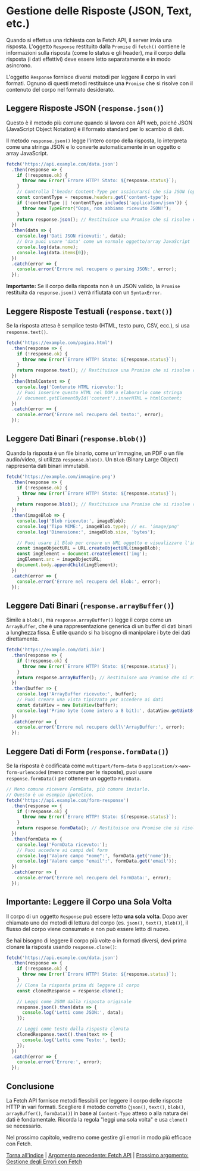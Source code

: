 # Gestione delle Risposte (JSON, Text, etc.)

Quando si effettua una richiesta con la Fetch API, il server invia una risposta. L'oggetto `Response` restituito dalla `Promise` di `fetch()` contiene le informazioni sulla risposta (come lo status e gli header), ma il corpo della risposta (i dati effettivi) deve essere letto separatamente e in modo asincrono.

L'oggetto `Response` fornisce diversi metodi per leggere il corpo in vari formati. Ognuno di questi metodi restituisce una `Promise` che si risolve con il contenuto del corpo nel formato desiderato.

## Leggere Risposte JSON (`response.json()`)

Questo è il metodo più comune quando si lavora con API web, poiché JSON (JavaScript Object Notation) è il formato standard per lo scambio di dati.

Il metodo `response.json()` legge l'intero corpo della risposta, lo interpreta come una stringa JSON e lo converte automaticamente in un oggetto o array JavaScript.

```javascript
fetch('https://api.example.com/data.json')
  .then(response => {
    if (!response.ok) {
      throw new Error(`Errore HTTP! Stato: ${response.status}`);
    }
    // Controlla l'header Content-Type per assicurarsi che sia JSON (opzionale ma buona pratica)
    const contentType = response.headers.get('content-type');
    if (!contentType || !contentType.includes('application/json')) {
      throw new TypeError("Oops, non abbiamo ricevuto JSON!");
    }
    return response.json(); // Restituisce una Promise che si risolve con l'oggetto JS
  })
  .then(data => {
    console.log('Dati JSON ricevuti:', data);
    // Ora puoi usare 'data' come un normale oggetto/array JavaScript
    console.log(data.nome); 
    console.log(data.items[0]);
  })
  .catch(error => {
    console.error('Errore nel recupero o parsing JSON:', error);
  });
```

**Importante:** Se il corpo della risposta non è un JSON valido, la `Promise` restituita da `response.json()` verrà rifiutata con un `SyntaxError`.

## Leggere Risposte Testuali (`response.text()`)

Se la risposta attesa è semplice testo (HTML, testo puro, CSV, ecc.), si usa `response.text()`.

```javascript
fetch('https://example.com/pagina.html')
  .then(response => {
    if (!response.ok) {
      throw new Error(`Errore HTTP! Stato: ${response.status}`);
    }
    return response.text(); // Restituisce una Promise che si risolve con la stringa di testo
  })
  .then(htmlContent => {
    console.log('Contenuto HTML ricevuto:');
    // Puoi inserire questo HTML nel DOM o elaborarlo come stringa
    // document.getElementById('content').innerHTML = htmlContent;
  })
  .catch(error => {
    console.error('Errore nel recupero del testo:', error);
  });
```

## Leggere Dati Binari (`response.blob()`)

Quando la risposta è un file binario, come un'immagine, un PDF o un file audio/video, si utilizza `response.blob()`. Un `Blob` (Binary Large Object) rappresenta dati binari immutabili.

```javascript
fetch('https://example.com/immagine.png')
  .then(response => {
    if (!response.ok) {
      throw new Error(`Errore HTTP! Stato: ${response.status}`);
    }
    return response.blob(); // Restituisce una Promise che si risolve con un oggetto Blob
  })
  .then(imageBlob => {
    console.log('Blob ricevuto:', imageBlob);
    console.log('Tipo MIME:', imageBlob.type); // es. 'image/png'
    console.log('Dimensione:', imageBlob.size, 'bytes');

    // Puoi usare il Blob per creare un URL oggetto e visualizzare l'immagine
    const imageObjectURL = URL.createObjectURL(imageBlob);
    const imgElement = document.createElement('img');
    imgElement.src = imageObjectURL;
    document.body.appendChild(imgElement);
  })
  .catch(error => {
    console.error('Errore nel recupero del Blob:', error);
  });
```

## Leggere Dati Binari (`response.arrayBuffer()`)

Simile a `blob()`, ma `response.arrayBuffer()` legge il corpo come un `ArrayBuffer`, che è una rappresentazione generica di un buffer di dati binari a lunghezza fissa. È utile quando si ha bisogno di manipolare i byte dei dati direttamente.

```javascript
fetch('https://example.com/dati.bin')
  .then(response => {
    if (!response.ok) {
      throw new Error(`Errore HTTP! Stato: ${response.status}`);
    }
    return response.arrayBuffer(); // Restituisce una Promise che si risolve con un ArrayBuffer
  })
  .then(buffer => {
    console.log('ArrayBuffer ricevuto:', buffer);
    // Puoi creare una vista tipizzata per accedere ai dati
    const dataView = new DataView(buffer);
    console.log('Primo byte (come intero a 8 bit):', dataView.getUint8(0));
  })
  .catch(error => {
    console.error('Errore nel recupero dell\'ArrayBuffer:', error);
  });
```

## Leggere Dati di Form (`response.formData()`)

Se la risposta è codificata come `multipart/form-data` o `application/x-www-form-urlencoded` (meno comune per le risposte), puoi usare `response.formData()` per ottenere un oggetto `FormData`.

```javascript
// Meno comune ricevere FormData, più comune inviarlo.
// Questo è un esempio ipotetico.
fetch('https://api.example.com/form-response')
  .then(response => {
    if (!response.ok) {
      throw new Error(`Errore HTTP! Stato: ${response.status}`);
    }
    return response.formData(); // Restituisce una Promise che si risolve con un oggetto FormData
  })
  .then(formData => {
    console.log('FormData ricevuto:');
    // Puoi accedere ai campi del form
    console.log('Valore campo "nome":', formData.get('nome'));
    console.log('Valore campo "email":', formData.get('email'));
  })
  .catch(error => {
    console.error('Errore nel recupero del FormData:', error);
  });
```

## Importante: Leggere il Corpo una Sola Volta

Il corpo di un oggetto `Response` può essere letto **una sola volta**. Dopo aver chiamato uno dei metodi di lettura del corpo (es. `json()`, `text()`, `blob()`), il flusso del corpo viene consumato e non può essere letto di nuovo.

Se hai bisogno di leggere il corpo più volte o in formati diversi, devi prima clonare la risposta usando `response.clone()`:

```javascript
fetch('https://api.example.com/data.json')
  .then(response => {
    if (!response.ok) {
      throw new Error(`Errore HTTP! Stato: ${response.status}`);
    }
    // Clona la risposta prima di leggere il corpo
    const clonedResponse = response.clone();

    // Leggi come JSON dalla risposta originale
    response.json().then(data => {
      console.log('Letti come JSON:', data);
    });

    // Leggi come testo dalla risposta clonata
    clonedResponse.text().then(text => {
      console.log('Letti come Testo:', text);
    });
  })
  .catch(error => {
    console.error('Errore:', error);
  });
```

## Conclusione

La Fetch API fornisce metodi flessibili per leggere il corpo delle risposte HTTP in vari formati. Scegliere il metodo corretto (`json()`, `text()`, `blob()`, `arrayBuffer()`, `formData()`) in base al `Content-Type` atteso o alla natura dei dati è fondamentale. Ricorda la regola "leggi una sola volta" e usa `clone()` se necessario.

Nel prossimo capitolo, vedremo come gestire gli errori in modo più efficace con Fetch.

[Torna all'indice](../README.md) | [Argomento precedente: Fetch API](./03_Fetch_API.md) | [Prossimo argomento: Gestione degli Errori con Fetch](./05_Gestione_Errori_Fetch.md)